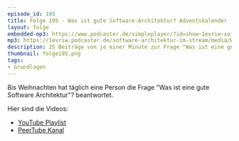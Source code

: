 ```yaml
---
episode_id: 195
title: Folge 195 - Was ist gute Software-Architektur? Adventskalender
layout: folge
embedded-mp3: https://www.podcaster.de/simpleplayer/?id=show~1evriw~software-architektur-im-stream~pod-82fc59c24529b4a05724a414b8&v=1705077761
mp3: https://1evriw.podcaster.de/software-architektur-im-stream/media/Was_ist_gute_Software_Architektur.mp3
description: 25 Beiträge von je einer Minute zur Frage "Was ist eine gute Software-Architektur?"
thumbnail: folge195.png
tags:
- Grundlagen
---
```


Bis Weihnachten hat täglich eine Person die Frage "Was ist
eine gute Software Architektur"? beantwortet.

Hier sind die Videos:

* [YouTube Playlist](https://www.youtube.com/playlist?list=PLeXlULyOtEnd9MYxCeqDxvVQj0Q1_vGXS)
* [PeerTube Kanal](https://tube.tchncs.de/c/software_architektur_adventskalendar_2023/videos)

